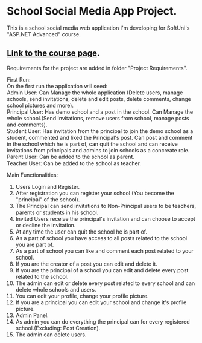 # School Social Media App Project.

This is a school social media web application I'm developing for SoftUni's "ASP.NET Advanced" course.

[Link to the course page](https://softuni.bg/trainings/4107/asp-net-advanced-june-2023).
---------------------------------------------------------------------------------------------------------------------
Requirements for the project are added in folder "Project Requirements".

First Run:  
On the first run the application will seed:   
Admin User: Can Manage the whole application (Delete users, manage schools, send invitations, delete and edit posts, delete comments, change school pictures and more).  
Principal User: Has demo school and a post in the school. Can Manage the whole school.(Send invitations, remove users from school, manage posts and comments).  
Student User: Has invitation from the principal to join the demo school as a student, commented and liked the Principal's post. Can post and comment in the school which he is part of, can quit the school and can receive invitations from principals and admins to join schools as a concreate role.  
Parent User: Can be added to the school as parent.   
Teacher User: Can be added to the school as teacher.  

Main Functionalities:
1. Users Login and Register.
2. After registration you can register your school (You become the "principal" of the school).
3. The Principal can send invitations to Non-Principal users to be teachers, parents or students in his school.
4. Invited Users receive the principal's invitation and can choose to accept or decline the invitation.
5. At any time the user can quit the school he is part of.
6. As a part of school you have access to all posts related to the school you are part of.
7. As a part of school you can like and comment each post related to your school.
8. If you are the creator of a post you can edit and delete it.
9. If you are the principal of a school you can edit and delete every post related to the school.
10. The admin can edit or delete every post related to every school and can delete whole schools and users.
11. You can edit your profile, change your profile picture.
12. If you are a principal you can edit your school and change it's profile picture.
13. Admin Panel.
14. As admin you can do everything the principal can for every registered school.(Excluding: Post Creation).
15. The admin can delete users.
